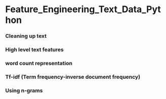 # Feature_Engineering_Text_Data_Python
### Cleaning up text
### High level text features
### word count representation
### Tf-idf (Term frequency-inverse document frequency)
### Using n-grams
